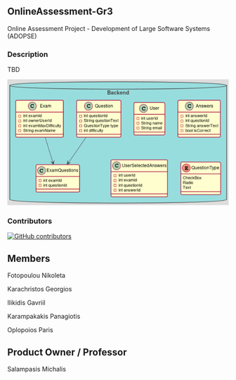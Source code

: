 ## OnlineAssessment-Gr3
Online Assessment Project - Development of Large Software Systems (ADOPSE)
### Description
TBD

![UML](./current_uml.png)
### Contributors
[![GitHub contributors](https://contrib.rocks/image?repo=IGabrielIli/OnlineAssessment-Gr3)](https://github.com/IGabrielIli/OnlineAssessment-Gr3/graphs/contributors)

## Members
Fotopoulou Nikoleta

Karachristos Georgios

Ilikidis Gavriil

Karampakakis Panagiotis

Oplopoios Paris

## Product Owner / Professor

Salampasis Michalis


